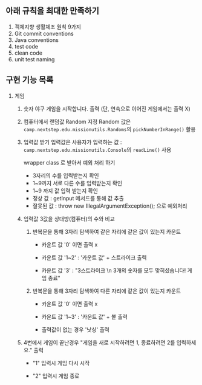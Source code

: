 ## **아래 규칙을 최대한 만족하기**

1. 객체지향 생활체조 원칙 9가지
2. Git commit conventions
3. Java conventions
4. test code
5. clean code
6. unit test naming

## **구현 기능 목록**

1. 게임

	1. 숫자 야구 게임을 시작합니다. 출력 (단, 연속으로 이어진 게임에서는 출력 X)

	2. 컴퓨터에서 랜덤값 Random 지정
	   Random 값은 `camp.nextstep.edu.missionutils.Randoms`의 `pickNumberInRange()` 활용

	3. 입력값 받기
	   입력값은 사용자가 입력하는 값 :  `camp.nextstep.edu.missionutils.Console`의 `readLine()` 사용
 
       wrapper class 로 받아서 예외 처리 하기
       - 3자리의 수를 입력받는지 확인
       - 1~9까지 서로 다른 수를 입력받는지 확인
       - 1~9 까지 값 입력 받는지 확인
       - 정상 값 : getInput 메서드를 통해 값 추출
       - 잘못된 값 : throw new IllegalArgumentException(); 으로 예외처리

	4. 입력값 3값을 상대방(컴퓨터)의 수와 비교

		1. 반복문을 통해 3자리 탐색하여 같은 자리에 같은 값이 있는지 카운트
			- 카운트 값 '0' 이면 출력 x

			- 카운트 값 '1~2' : '카운트 값' + 스트라이크 출력

            - 카운트 값 '3'   : "3스트라이크  \n 3개의 숫자를 모두 맞히셨습니다! 게임 종료"

		2. 반복문을 통해 3자리 탐색하여 다른 자리에 같은 값이 있는지 카운트
		    - 카운트 값 '0' 이면 출력 x

			- 카운트 값 '1~3' : '카운트 값' + 볼 출력

            - 출력값이 없는 경우 '낫싱' 출력

	5. 4번에서 게임이 끝난경우 "게임을 새로 시작하려면 1, 종료하려면 2를 입력하세요." 출력

		- "1" 입력시 게임 다시 시작

		- "2" 입력시 게임 종료


